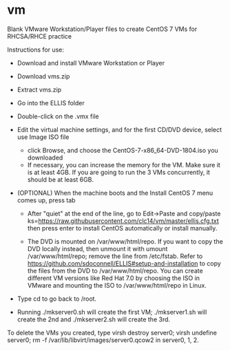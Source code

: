 # vm
Blank VMware Workstation/Player files to create CentOS 7 VMs for RHCSA/RHCE practice

Instructions for use:

* Download and install VMware Workstation or Player
* Download vms.zip
* Extract vms.zip
* Go into the ELLIS folder
* Double-click on the .vmx file
* Edit the virtual machine settings, and for the first CD/DVD device, select use Image ISO file
   * click Browse, and choose the CentOS-7-x86_64-DVD-1804.iso you downloaded
   * If necessary, you can increase the memory for the VM. Make sure it is at least 4GB. If you are going to run the 3 VMs concurrently, it should be at least 6GB.
* (OPTIONAL) When the machine boots and the Install CentOS 7 menu comes up, press tab
   * After "quiet" at the end of the line, go to Edit->Paste and copy/paste ks=https://raw.githubusercontent.com/clc14/vm/master/ellis.cfg.txt then press enter to install CentOS automatically or install manually.

    * The DVD is mounted on /var/www/html/repo. If you want to copy the DVD locally instead, then unmount it with umount /var/www/html/repo; remove the line from /etc/fstab. Refer to https://github.com/sdoconnell/ELLIS#setup-and-installation to copy the files from the DVD to /var/www/html/repo. You can create different VM versions like Red Hat 7.0 by choosing the ISO in VMware and mounting the ISO to /var/www/html/repo in Linux.

* Type cd to go back to /root. 
* Running ./mkserver0.sh will create the first VM; ./mkserver1.sh will create the 2nd and ./mkserver2.sh will create the 3rd.

To delete the VMs you created, type virsh destroy server0; virsh undefine server0; rm -f /var/lib/libvirt/images/server0.qcow2 in server0, 1, 2.
